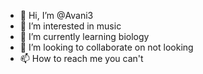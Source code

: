 - 👋 Hi, I’m @Avani3
- 👀 I’m interested in music
- 🌱 I’m currently learning biology
- 💞️ I’m looking to collaborate on not looking
- 📫 How to reach me you can't

<!---
Avani3/Avani3 is a ✨ special ✨ repository because its `README.md` (this file) appears on your GitHub profile.
You can click the Preview link to take a look at your changes.
--->
